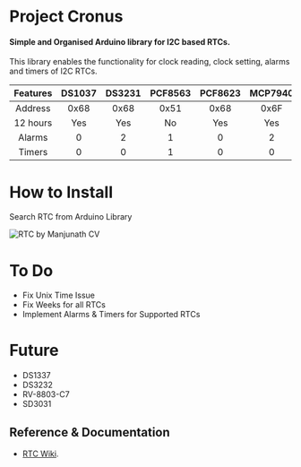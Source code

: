 # Project Cronus

#### Simple and Organised Arduino library for I2C based RTCs.

This library enables the functionality for clock reading, clock setting, alarms and timers of I2C RTCs.


| Features | DS1037 | DS3231 | PCF8563 | PCF8623 | MCP7940 |
|:--------:|:------:|:------:|:-------:|:-------:|:-------:|
|  Address |  0x68  |  0x68  |   0x51  |   0x68  |  0x6F   |
| 12 hours |  Yes   |  Yes   |   No    |   Yes   |   Yes   |
|  Alarms  |  0     |  2     |   1     |   0     |    2    |
|  Timers  |  0     |  0     |   1     |   0     |    0    |



# How to Install

Search RTC from Arduino Library

![RTC by Manjunath CV](image.png)


# To Do

* Fix Unix Time Issue
* Fix Weeks for all RTCs
* Implement Alarms & Timers for Supported RTCs

# Future
* DS1337
* DS3232
* RV-8803-C7
* SD3031


## Reference & Documentation
* [RTC Wiki](../../wiki).




